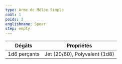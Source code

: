 ```yaml
---
type: Arme de Mêlée Simple
coût: 1
poids: 3
englishname: Spear
step: empty
---
```


| Dégâts       | Propriétés                    |
| ------------ | ----------------------------- |
| 1d6 perçants | Jet (20/60), Polyvalent (1d8) |
